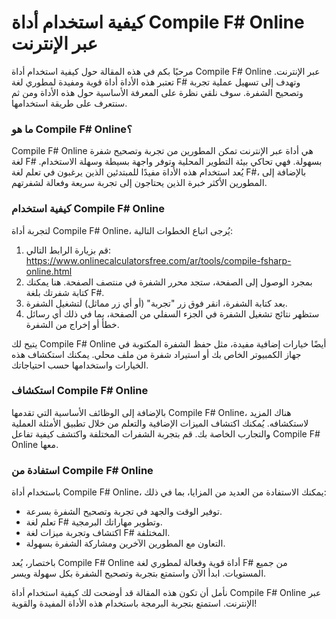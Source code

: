 كيفية استخدام أداة Compile F# Online عبر الإنترنت
=================================================

مرحبًا بكم في هذه المقالة حول كيفية استخدام أداة Compile F# Online عبر الإنترنت. تعتبر هذه الأداة أداة قوية ومفيدة لمطوري لغة F# وتهدف إلى تسهيل عملية تجربة وتصحيح الشفرة. سوف نلقي نظرة على المعرفة الأساسية حول هذه الأداة ومن ثم سنتعرف على طريقة استخدامها.

### ما هو Compile F# Online؟

Compile F# Online هي أداة عبر الإنترنت تمكن المطورين من تجربة وتصحيح شفرة لغة F# بسهولة. فهي تحاكي بيئة التطوير المحلية وتوفر واجهة بسيطة وسهلة الاستخدام. يُعد استخدام هذه الأداة مفيدًا للمبتدئين الذين يرغبون في تعلم لغة F#، بالإضافة إلى المطورين الأكثر خبرة الذين يحتاجون إلى تجربة سريعة وفعالة لشفرتهم.

### كيفية استخدام Compile F# Online

لتجربة أداة Compile F# Online، يُرجى اتباع الخطوات التالية:

1. قم بزيارة الرابط التالي: <https://www.onlinecalculatorsfree.com/ar/tools/compile-fsharp-online.html>
2. بمجرد الوصول إلى الصفحة، ستجد محرر الشفرة في منتصف الصفحة. هنا يمكنك كتابة شفرتك بلغة F#.
3. بعد كتابة الشفرة، انقر فوق زر "تجربة" (أو أي زر مماثل) لتشغيل الشفرة.
4. ستظهر نتائج تشغيل الشفرة في الجزء السفلي من الصفحة، بما في ذلك أي رسائل خطأ أو إخراج من الشفرة.

يتيح لك Compile F# Online أيضًا خيارات إضافية مفيدة، مثل حفظ الشفرة المكتوبة في جهاز الكمبيوتر الخاص بك أو استيراد شفرة من ملف محلي. يمكنك استكشاف هذه الخيارات واستخدامها حسب احتياجاتك.

### استكشاف Compile F# Online

بالإضافة إلى الوظائف الأساسية التي تقدمها Compile F# Online، هناك المزيد لاستكشافه. يُمكنك اكتشاف الميزات الإضافية والتعلم من خلال تطبيق الأمثلة العملية والتجارب الخاصة بك. قم بتجربة الشفرات المختلفة واكتشف كيفية تفاعل Compile F# Online معها.

### استفادة من Compile F# Online

باستخدام أداة Compile F# Online، يمكنك الاستفادة من العديد من المزايا، بما في ذلك:

- توفير الوقت والجهد في تجربة وتصحيح الشفرة بسرعة.
- تعلم لغة F# وتطوير مهاراتك البرمجية.
- اكتشاف وتجربة ميزات لغة F# المختلفة.
- التعاون مع المطورين الآخرين ومشاركة الشفرة بسهولة.

باختصار، يُعد Compile F# Online أداة قوية وفعالة لمطوري لغة F# من جميع المستويات. ابدأ الآن واستمتع بتجربة وتصحيح الشفرة بكل سهولة ويسر.

نأمل أن تكون هذه المقالة قد أوضحت لك كيفية استخدام أداة Compile F# Online عبر الإنترنت. استمتع بتجربة البرمجة باستخدام هذه الأداة المفيدة والقوية!